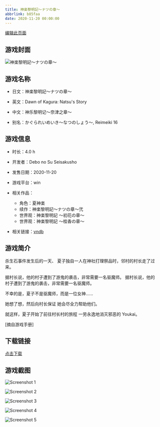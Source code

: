 ```yaml
---
title: 神楽黎明記～ナツの章～
abbrlink: b85faa
date: 2020-11-20 00:00:00
---
```

[编辑此页面](https://github.com/ACG-3/ADV3-source/blob/main/source/_posts/games/%E7%A5%9E%E6%A5%BD%E9%BB%8E%E6%98%8E%E8%A8%98%EF%BD%9E%E3%83%8A%E3%83%84%E3%81%AE%E7%AB%A0%EF%BD%9E.md)

## 游戏封面

![神楽黎明記～ナツの章～](https://pan.timero.xyz/d/onedrive/img_lib_001/%E7%A5%9E%E6%A5%BD%E9%BB%8E%E6%98%8E%E8%A8%98%EF%BD%9E%E3%83%8A%E3%83%84%E3%81%AE%E7%AB%A0%EF%BD%9E_cover.avif)


## 游戏名称

- 日文：神楽黎明記～ナツの章～
- 英文：Dawn of Kagura: Natsu's Story
- 中文：神乐黎明记～奈津之章～

- 别名：かぐられいめいき～なつのしょう～, Reimeiki 16


## 游戏信息

- 时长：4.0 h
- 开发者：Debo no Su Seisakusho
- 发售日期：2020-11-20
- 游戏平台：win
- 相关作品：
   - 角色：夏神楽
   - 续作：神楽黎明記～ナツの章～弐
   - 世界观：神楽黎明記 ～初花の章～
   - 世界观：神楽黎明記 ～桂香の章～

- 相关链接：[vndb](https://vndb.org/v29733)


## 游戏简介

杀生石事件发生后的一天、
夏子独自一人在神社打理祭品时，邻村的村长走了过来。

据村长说，他的村子遭到了游鬼的袭击，非常需要一名驱魔师。
据村长说，他的村子遭到了游鬼的袭击，非常需要一名驱魔师。

不幸的是，夏子不是驱魔师，而是一位女神......

她想了想，然后向村长保证
她会尽全力帮助他们。

就这样，夏子开始了前往村长村的旅程
一劳永逸地消灭邪恶的 Youkai。

[摘自游戏手册]


## 下载链接

[点击下载](https://pan.timero.xyz/onedrive/adv_lib_001/%E7%A5%9E%E6%A5%BD%E9%BB%8E%E6%98%8E%E8%A8%98%EF%BD%9E%E3%83%8A%E3%83%84%E3%81%AE%E7%AB%A0%EF%BD%9E)


## 游戏截图


![Screenshot 1](https://pan.timero.xyz/d/onedrive/img_lib_001/%E7%A5%9E%E6%A5%BD%E9%BB%8E%E6%98%8E%E8%A8%98%EF%BD%9E%E3%83%8A%E3%83%84%E3%81%AE%E7%AB%A0%EF%BD%9E_Screenshot_1.avif)

![Screenshot 2](https://pan.timero.xyz/d/onedrive/img_lib_001/%E7%A5%9E%E6%A5%BD%E9%BB%8E%E6%98%8E%E8%A8%98%EF%BD%9E%E3%83%8A%E3%83%84%E3%81%AE%E7%AB%A0%EF%BD%9E_Screenshot_2.avif)

![Screenshot 3](https://pan.timero.xyz/d/onedrive/img_lib_001/%E7%A5%9E%E6%A5%BD%E9%BB%8E%E6%98%8E%E8%A8%98%EF%BD%9E%E3%83%8A%E3%83%84%E3%81%AE%E7%AB%A0%EF%BD%9E_Screenshot_3.avif)

![Screenshot 4](https://pan.timero.xyz/d/onedrive/img_lib_001/%E7%A5%9E%E6%A5%BD%E9%BB%8E%E6%98%8E%E8%A8%98%EF%BD%9E%E3%83%8A%E3%83%84%E3%81%AE%E7%AB%A0%EF%BD%9E_Screenshot_4.avif)

![Screenshot 5](https://pan.timero.xyz/d/onedrive/img_lib_001/%E7%A5%9E%E6%A5%BD%E9%BB%8E%E6%98%8E%E8%A8%98%EF%BD%9E%E3%83%8A%E3%83%84%E3%81%AE%E7%AB%A0%EF%BD%9E_Screenshot_5.avif)

